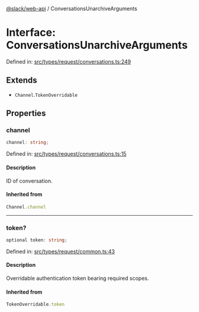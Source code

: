 [@slack/web-api](../index.md) / ConversationsUnarchiveArguments

# Interface: ConversationsUnarchiveArguments

Defined in: [src/types/request/conversations.ts:249](https://github.com/slackapi/node-slack-sdk/blob/main/packages/web-api/src/types/request/conversations.ts#L249)

## Extends

- `Channel`.`TokenOverridable`

## Properties

### channel

```ts
channel: string;
```

Defined in: [src/types/request/conversations.ts:15](https://github.com/slackapi/node-slack-sdk/blob/main/packages/web-api/src/types/request/conversations.ts#L15)

#### Description

ID of conversation.

#### Inherited from

```ts
Channel.channel
```

***

### token?

```ts
optional token: string;
```

Defined in: [src/types/request/common.ts:43](https://github.com/slackapi/node-slack-sdk/blob/main/packages/web-api/src/types/request/common.ts#L43)

#### Description

Overridable authentication token bearing required scopes.

#### Inherited from

```ts
TokenOverridable.token
```
